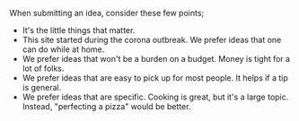 When submitting an idea, consider these few points; 

- It's the little things that matter.
- This site started during the corona outbreak. We prefer ideas that one can do while at home.
- We prefer ideas that won't be a burden on a budget. Money is tight for a lot of folks. 
- We prefer ideas that are easy to pick up for most people. It helps if a tip is general. 
- We prefer ideas that are specific. Cooking is great, but it's a large topic. Instead, "perfecting a pizza" would be better. 
